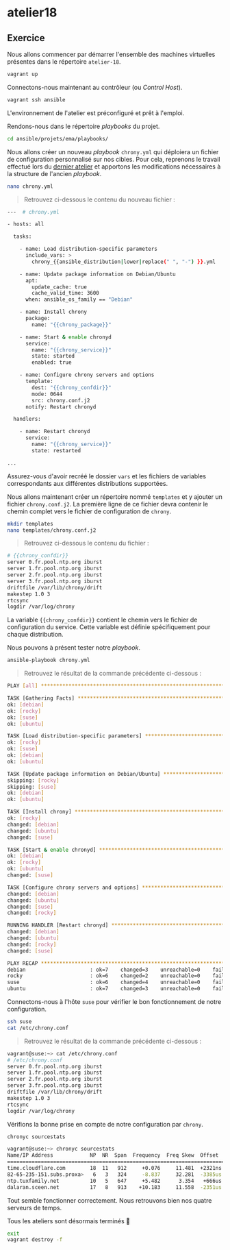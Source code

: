 # atelier18

## Exercice

Nous allons commencer par démarrer l'ensemble des machines virtuelles présentes dans le répertoire `atelier-18`.

```sh
vagrant up
```

Connectons-nous maintenant au contrôleur (ou *Control Host*).

```sh
vagrant ssh ansible
```

L'environnement de l'atelier est préconfiguré et prêt à l'emploi.

Rendons-nous dans le répertoire *playbooks* du projet.

```sh
cd ansible/projets/ema/playbooks/
```

Nous allons créer un nouveau *playbook* `chrony.yml` qui déploiera un fichier de configuration personnalisé sur nos cibles. Pour cela, reprenons le travail effectué lors du [dernier atelier](https://github.com/adrienft/labo-ansible/blob/main/solutions/atelier17.md) et apportons les modifications nécessaires à la structure de l'ancien *playbook*.

```sh
nano chrony.yml
```

> Retrouvez ci-dessous le contenu du nouveau fichier :

```sh
---  # chrony.yml

- hosts: all

  tasks:

    - name: Load distribution-specific parameters
      include_vars: >
        chrony_{{ansible_distribution|lower|replace(" ", "-") }}.yml

    - name: Update package information on Debian/Ubuntu
      apt:
        update_cache: true
        cache_valid_time: 3600
      when: ansible_os_family == "Debian"

    - name: Install chrony
      package:
        name: "{{chrony_package}}"

    - name: Start & enable chronyd
      service:
        name: "{{chrony_service}}"
        state: started
        enabled: true

    - name: Configure chrony servers and options
      template:
        dest: "{{chrony_confdir}}"
        mode: 0644
        src: chrony.conf.j2
      notify: Restart chronyd

  handlers:

    - name: Restart chronyd
      service:
        name: "{{chrony_service}}"
        state: restarted

...
```

Assurez-vous d'avoir recréé le dossier `vars` et les fichiers de variables correspondants aux différentes distributions supportées.

Nous allons maintenant créer un répertoire nommé `templates` et y ajouter un fichier `chrony.conf.j2`. La première ligne de ce fichier devra contenir le chemin complet vers le fichier de configuration de `chrony`.

```sh
mkdir templates
nano templates/chrony.conf.j2
```

> Retrouvez ci-dessous le contenu du fichier :

```sh
# {{chrony_confdir}}
server 0.fr.pool.ntp.org iburst
server 1.fr.pool.ntp.org iburst
server 2.fr.pool.ntp.org iburst
server 3.fr.pool.ntp.org iburst
driftfile /var/lib/chrony/drift
makestep 1.0 3
rtcsync
logdir /var/log/chrony
```

La variable `{{chrony_confdir}}` contient le chemin vers le fichier de configuration du service. Cette variable est définie spécifiquement pour chaque distribution.

Nous pouvons à présent tester notre *playbook*.

```sh
ansible-playbook chrony.yml
```

> Retrouvez le résultat de la commande précédente ci-dessous :

```sh
PLAY [all] *********************************************************************************************************************************************************************************************************************************

TASK [Gathering Facts] *********************************************************************************************************************************************************************************************************************
ok: [debian]
ok: [rocky]
ok: [suse]
ok: [ubuntu]

TASK [Load distribution-specific parameters] ***********************************************************************************************************************************************************************************************
ok: [rocky]
ok: [suse]
ok: [debian]
ok: [ubuntu]

TASK [Update package information on Debian/Ubuntu] *****************************************************************************************************************************************************************************************
skipping: [rocky]
skipping: [suse]
ok: [debian]
ok: [ubuntu]

TASK [Install chrony] **********************************************************************************************************************************************************************************************************************
ok: [rocky]
changed: [debian]
changed: [ubuntu]
changed: [suse]

TASK [Start & enable chronyd] **************************************************************************************************************************************************************************************************************
ok: [debian]
ok: [rocky]
ok: [ubuntu]
changed: [suse]

TASK [Configure chrony servers and options] ************************************************************************************************************************************************************************************************
changed: [debian]
changed: [ubuntu]
changed: [suse]
changed: [rocky]

RUNNING HANDLER [Restart chronyd] **********************************************************************************************************************************************************************************************************
changed: [debian]
changed: [ubuntu]
changed: [rocky]
changed: [suse]

PLAY RECAP *********************************************************************************************************************************************************************************************************************************
debian                     : ok=7    changed=3    unreachable=0    failed=0    skipped=0    rescued=0    ignored=0
rocky                      : ok=6    changed=2    unreachable=0    failed=0    skipped=1    rescued=0    ignored=0
suse                       : ok=6    changed=4    unreachable=0    failed=0    skipped=1    rescued=0    ignored=0
ubuntu                     : ok=7    changed=3    unreachable=0    failed=0    skipped=0    rescued=0    ignored=0
```

Connectons-nous à l'hôte `suse` pour vérifier le bon fonctionnement de notre configuration.

```sh
ssh suse
cat /etc/chrony.conf
```

> Retrouvez le résultat de la commande précédente ci-dessous :

```sh
vagrant@suse:~> cat /etc/chrony.conf
# /etc/chrony.conf
server 0.fr.pool.ntp.org iburst
server 1.fr.pool.ntp.org iburst
server 2.fr.pool.ntp.org iburst
server 3.fr.pool.ntp.org iburst
driftfile /var/lib/chrony/drift
makestep 1.0 3
rtcsync
logdir /var/log/chrony
```

Vérifions la bonne prise en compte de notre configuration par `chrony`.

```sh
chronyc sourcestats
```

```sh
vagrant@suse:~> chronyc sourcestats
Name/IP Address            NP  NR  Span  Frequency  Freq Skew  Offset  Std Dev
==============================================================================
time.cloudflare.com        18  11   912     +0.076     11.481  +2321ns  2493us
82-65-235-151.subs.proxa>   6   3   324     -8.837     32.281  -3385us  1167us
ntp.tuxfamily.net          10   5   647     +5.482      3.354   +666us   393us
dalaran.sceen.net          17   8   913    +10.183     11.558  -2351us  3534us
```

Tout semble fonctionner correctement. Nous retrouvons bien nos quatre serveurs de temps.

Tous les ateliers sont désormais terminés 🚀

```sh
exit
vagrant destroy -f
```
